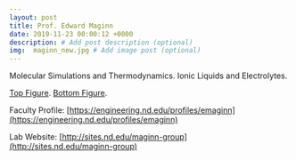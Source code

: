 ```yaml
---
layout: post
title: Prof. Edward Maginn
date: 2019-11-23 00:00:12 +0000
description: # Add post description (optional)
img:  maginn_new.jpg # Add image post (optional)
---
```

Molecular Simulations and Thermodynamics. Ionic Liquids and Electrolytes. 
<!--more-->

[Top Figure](https://pubs.acs.org/doi/abs/10.1021/acs.jpcb.8b08859). [Bottom Figure](https://pubs.acs.org/doi/abs/10.1021/acs.jpcb.7b12236). 

Faculty Profile: [https://engineering.nd.edu/profiles/emaginn](https://engineering.nd.edu/profiles/emaginn)

Lab Website: [http://sites.nd.edu/maginn-group](http://sites.nd.edu/maginn-group)
